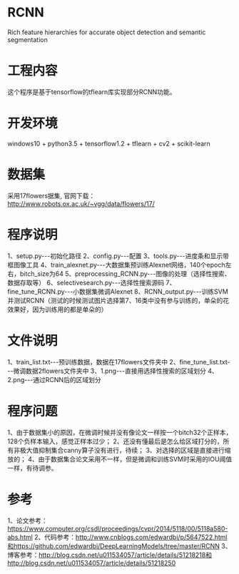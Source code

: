 # RCNN 
Rich feature hierarchies for accurate object detection and semantic segmentation
# 工程内容
这个程序是基于tensorflow的tflearn库实现部分RCNN功能。

# 开发环境
windows10 + python3.5 + tensorflow1.2 + tflearn + cv2 + scikit-learn

# 数据集
采用17flowers据集, 官网下载：http://www.robots.ox.ac.uk/~vgg/data/flowers/17/

# 程序说明
1、setup.py---初始化路径
2、config.py---配置
3、tools.py---进度条和显示带框图像工具
4、train_alexnet.py---大数据集预训练Alexnet网络，140个epoch左右，bitch_size为64
5、preprocessing_RCNN.py---图像的处理（选择性搜索、数据存取等）
6、selectivesearch.py---选择性搜索源码
7、fine_tune_RCNN.py---小数据集微调Alexnet
8、RCNN_output.py---训练SVM并测试RCNN（测试的时候测试图片选择第7、16类中没有参与训练的，单朵的花效果好，因为训练用的都是单朵的）

# 文件说明
1、train_list.txt---预训练数据，数据在17flowers文件夹中
2、fine_tune_list.txt---微调数据2flowers文件夹中
3、1.png---直接用选择性搜索的区域划分
4、2.png---通过RCNN后的区域划分

# 程序问题
1、由于数据集小的原因，在微调时候并没有像论文一样按一个bitch32个正样本，128个负样本输入，感觉正样本过少；
2、还没有懂最后是怎么给区域打分的，所有非极大值抑制集合canny算子没有进行，待续；
3、对选择的区域是直接进行缩放的；
4、由于数据集合论文采用不一样，但是微调和训练SVM时采用的IOU阈值一样，有待调参。

# 参考
1、论文参考：https://www.computer.org/csdl/proceedings/cvpr/2014/5118/00/5118a580-abs.html
2、代码参考：http://www.cnblogs.com/edwardbi/p/5647522.html和https://github.com/edwardbi/DeepLearningModels/tree/master/RCNN
3、博客参考：http://blog.csdn.net/u011534057/article/details/51218218和http://blog.csdn.net/u011534057/article/details/51218250

